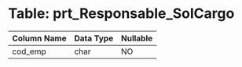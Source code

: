 # Table: prt_Responsable_SolCargo

| Column Name | Data Type | Nullable |
|-------------|-----------|----------|
| cod_emp | char | NO |
